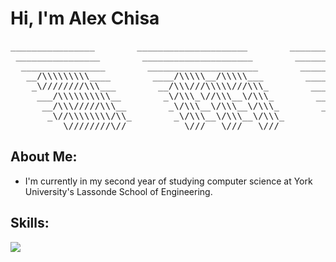 # Hi, I'm Alex Chisa

<pre>
________________        _____________________        _______________        
 ________________        _____________________        _______________       
  ________________        _____________________        _______________      
   __/\\\\\\\\\____        ____/\\\\\__/\\\\\___        _____/\\\\\\\\_     
    _\////////\\\___        __/\\\///\\\\\///\\\_        ___/\\\//////__    
     ___/\\\\\\\\\\__        _\/\\\_\//\\\__\/\\\_        __/\\\_________   
      __/\\\/////\\\__        _\/\\\__\/\\\__\/\\\_        _\//\\\________  
       _\//\\\\\\\\/\\_        _\/\\\__\/\\\__\/\\\_        __\///\\\\\\\\_ 
        __\////////\//__        _\///___\///___\///__        ____\////////__
</pre>

## About Me:
- I'm currently in my second year of studying computer science at York University's Lassonde School of Engineering.
<!-- Add more information later -->

## Skills:
<p align="left">
  <a href="https://skillicons.dev">
    <img src="https://skillicons.dev/icons?i=js,java,c,python,bash,html,css,eclipse,vscode,anaconda,linux,raspberrypi"/>
  </a>
</p>
